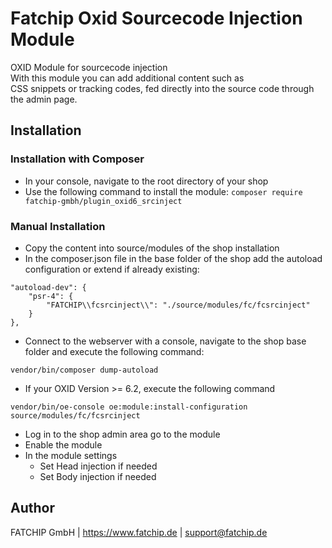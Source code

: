 # Fatchip Oxid Sourcecode Injection Module
OXID Module for sourcecode injection                    
    With this module you can add additional content such as \
    CSS snippets or tracking codes, fed directly into the source code through  the admin page.
    
## Installation

### Installation with Composer

- In your console, navigate to the root directory of your shop
- Use the following command to install the module:
`composer require fatchip-gmbh/plugin_oxid6_srcinject`

### Manual Installation

- Copy the content into source/modules of the shop installation
- In the composer.json file in the base folder of the shop add the autoload configuration or extend if already existing:
```
"autoload-dev": {
    "psr-4": {
        "FATCHIP\\fcsrcinject\\": "./source/modules/fc/fcsrcinject"
    }
},
```
- Connect to the webserver with a console, navigate to the shop base folder and execute the following command:
 ```
vendor/bin/composer dump-autoload
 ```

- If your OXID Version >= 6.2, execute the following command
```
vendor/bin/oe-console oe:module:install-configuration source/modules/fc/fcsrcinject
```

- Log in to the shop admin area go to the module
- Enable the module
- In the module settings  
    - Set Head injection if needed
    - Set Body injection if needed

## Author
FATCHIP GmbH | https://www.fatchip.de | support@fatchip.de 

